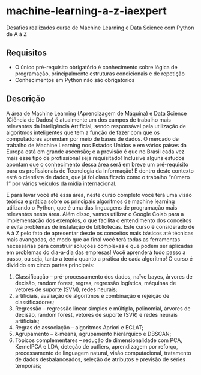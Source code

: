 # machine-learning-a-z-iaexpert
Desafios realizados curso de Machine Learning e Data Science com Python de A à Z

## Requisitos
- O único pré-requisito obrigatório é conhecimento sobre lógica de programação, principalmente estruturas condicionais e de repetição
- Conhecimentos em Python não são obrigatórios

## Descrição
A área de Machine Learning (Aprendizagem de Máquina) e Data Science (Ciência de Dados) é atualmente um dos campos de trabalho mais relevantes da Inteligência Artificial, sendo responsável pela utilização de algoritmos inteligentes que tem a função de fazer com que os computadores aprendam por meio de bases de dados. O mercado de trabalho de Machine Learning nos Estados Unidos e em vários países da Europa está em grande ascensão; e a previsão é que no Brasil cada vez mais esse tipo de profissional seja requisitado! Inclusive alguns estudos apontam que o conhecimento dessa área será em breve um pré-requisito para os profissionais de Tecnologia da Informação! E dentro deste contexto está o cientista de dados, que já foi classificado como o trabalho “número 1” por vários veículos da mídia internacional.

E para levar você até essa área, neste curso completo você terá uma visão teórica e prática sobre os principais algoritmos de machine learning utilizando o Python, que é uma das linguagens de programação mais relevantes nesta área. Além disso, vamos utilizar o Google Colab para a implementação dos exemplos, o que facilita o entendimento dos conceitos e evita problemas de instalação de bibliotecas. Este curso é considerado de A à Z pelo fato de apresentar desde os conceitos mais básicos até técnicas mais avançadas, de modo que ao final você terá todas as ferramentas necessárias para construir soluções complexas e que podem ser aplicadas em problemas do dia-a-dia das empresas! Você aprenderá tudo passo a passo, ou seja, tanto a teoria quanto a prática de cada algoritmo! O curso é dividido em cinco partes principais:

1. Classificação – pré-processamento dos dados, naïve bayes, árvores de decisão, random forest, regras, regressão logística, máquinas de vetores de suporte (SVM), redes neurais;
2. artificiais, avaliação de algoritmos e combinação e rejeição de classificadores;
3. Regressão – regressão linear simples e múltipla, polinomial, árvores de decisão, random forest, vetores de suporte (SVR) e redes neurais artificiais;
4. Regras de associação – algoritmos Apriori e ECLAT;
5. Agrupamento – k-means, agrupamento hierárquico e DBSCAN;
6. Tópicos complementares – redução de dimensionalidade com PCA, KernelPCA e LDA, deteção de outliers, aprendizagem por reforço, processamento de linguagem natural, visão computacional, tratamento de dados desbalanceados, seleção de atributos e previsão de séries temporais;
